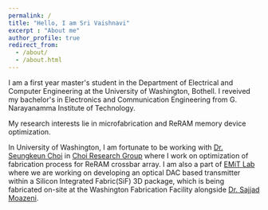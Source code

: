 ```yaml
---
permalink: /
title: "Hello, I am Sri Vaishnavi"
excerpt : "About me"
author_profile: true
redirect_from: 
  - /about/
  - /about.html
---
```


I am a first year master's student in the Department of Electrical and Computer Engineering at the University of Washington, Bothell. I reveived my bachelor's in Electronics and Communication Engineering from G. Narayanamma Institute of Technology.

My research interests lie in microfabrication and ReRAM memory device optimization.

In University of Washington, I am fortunate to be working with [Dr. Seungkeun Choi](https://www.uwb.edu/stem/faculty/em-faculty/schoi) in [Choi Research Group](http://faculty.washington.edu/schoi5/) where I work on optimization of fabrication process for ReRAM crossbar array. I am also a part of [EMiT Lab](https://emitlab.ece.uw.edu) where we are working on developing an optical DAC based transmitter within a Silicon Integrated Fabric(SiF) 3D package, which is being fabricated on-site at the Washington Fabrication Facility alongside [Dr. Sajjad Moazeni](https://people.ece.uw.edu/moazeni_sajjad/). 





